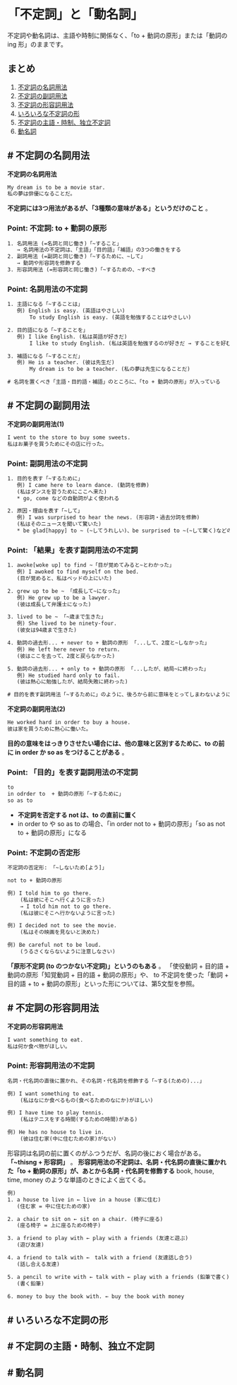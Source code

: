 # 「不定詞」と「動名詞」
不定詞や動名詞は、主語や時制に関係なく、「to + 動詞の原形」または「動詞の ing 形」のままです。

## まとめ

1. [不定詞の名詞用法](#s1)
2. [不定詞の副詞用法](#s2)
3. [不定詞の形容詞用法](#s3)
4. [いろいろな不定詞の形](#s4)
5. [不定詞の主語・時制、独立不定詞](#s5)
6. [動名詞](#s6)

## <a id="s1">#</a> 不定詞の名詞用法

__不定詞の名詞用法__

```txt
My dream is to be a movie star.
私の夢は俳優になることだ。
```

__不定詞には3つ用法があるが、「3種類の意味がある」というだけのこと__ 。

### Point: 不定詞: to + 動詞の原形

```txt
1. 名詞用法 (=名詞と同じ働き)「~すること」
   → 名詞用法の不定詞は、「主語」「目的語」「補語」の3つの働きをする
2. 副詞用法 (=副詞と同じ働き)「~するために、~して」
   → 動詞や形容詞を修飾する
3. 形容詞用法 (=形容詞と同じ働き)「~するための、~すべき
```

### Point: 名詞用法の不定詞

```txt
1. 主語になる「~することは」
   例) English is easy. (英語はやさしい)
       To study English is easy. (英語を勉強することはやさしい)

2. 目的語になる「~することを」
   例) I like English. (私は英語が好きだ)
       I like to study English. (私は英語を勉強するのが好きだ → することを好む)

3. 補語になる「~することだ」
   例) He is a teacher. (彼は先生だ)
       My dream is to be a teacher. (私の夢は先生になることだ)

# 名詞を置くべき「主語・目的語・補語」のところに、「to + 動詞の原形」が入っている
```

## <a id="s2">#</a> 不定詞の副詞用法

__不定詞の副詞用法(1)__

```txt
I went to the store to buy some sweets.
私はお菓子を買うためにその店に行った。
```

### Point: 副詞用法の不定詞

```txt
1. 目的を表す「~するために」
   例) I came here to learn dance. (動詞を修飾)
   (私はダンスを習うためにここへ来た)
   * go, come などの自動詞がよく使われる

2. 原因・理由を表す「~して」
   例) I was surprised to hear the news. (形容詞・過去分詞を修飾)
   (私はそのニュースを聞いて驚いた)
   * be glad[happy] to ~ (~してうれしい)、be surprised to ~(~して驚く)などの感情を表す形容詞や過去分詞がよく使われる
```

### Point: 「結果」を表す副詞用法の不定詞

```txt
1. awoke[woke up] to find ~「目が覚めてみると~とわかった」
   例) I awoked to find myself on the bed.
   (目が覚めると、私はベッドの上にいた)

2. grew up to be ~ 「成長して~になった」
   例) He grew up to be a lawyer.
   (彼は成長して弁護士になった)

3. lived to be ~ 「~歳まで生きた」
   例) She lived to be ninety-four. 
   (彼女は94歳まで生きた)

4. 動詞の過去形... + never to + 動詞の原形 「...して、2度と~しなかった」
   例) He left here never to return.
   (彼はここを去って、2度と戻らなかった)

5. 動詞の過去形... + only to + 動詞の原形 「...したが、結局~に終わった」
   例) He studied hard only to fail.
   (彼は熱心に勉強したが、結局失敗に終わった)

# 目的を表す副詞用法「~するために」のように、後ろから前に意味をとってしまわないように気をつける。
```

__不定詞の副詞用法(2)__

```txt
He worked hard in order to buy a house.
彼は家を買うために熱心に働いた。
```

__目的の意味をはっきりさせたい場合には、他の意味と区別するために、to の前に in order か so as をつけることがある__ 。

### Point: 「目的」を表す副詞用法の不定詞

```txt
to
in odrder to  + 動詞の原形「~するために」
so as to
```

- __不定詞を否定する not は、to の直前に置く__ 
- in order to や so as to の場合、「in order not to + 動詞の原形」「so as not to + 動詞の原形」になる


### Point: 不定詞の否定形

```txt
不定詞の否定形: 「~しないため[よう]」

not to + 動詞の原形

例) I told him to go there.
    (私は彼にそこへ行くように言った)
    → I told him not to go there.
    (私は彼にそこへ行かないように言った)

例) I decided not to see the movie.
    (私はその映画を見ないと決めた)

例) Be careful not to be loud.
    (うるさくならないように注意しなさい)
```

__「原形不定詞 (to のつかない不定詞)」というのもある__ 。
「使役動詞 + 目的語 + 動詞の原形「知覚動詞 + 目的語 + 動詞の原形」や、
to 不定詞を使った「動詞 + 目的語 + to + 動詞の原形」といった形については、第5文型を参照。


## <a id="s3">#</a> 不定詞の形容詞用法

__不定詞の形容詞用法__

```txt
I want something to eat.
私は何か食べ物がほしい。
```

### Point: 形容詞用法の不定詞

```txt
名詞・代名詞の直後に置かれ、その名詞・代名詞を修飾する「~する(ための)...」

例) I want something to eat.
    (私はなにか食べるもの(食べるためのなにか)がほしい)

例) I have time to play tennis.
    (私はテニスをする時間(するための時間)がある)

例) He has no house to live in.
    (彼は住む家(中に住むための家)がない)
```

形容詞は名詞の前に置くのがふつうだが、名詞の後におく場合がある。__「~thisng + 形容詞」__ 。
__形容詞用法の不定詞は、名詞・代名詞の直後に置かれた「to + 動詞の原形」が、あとから名詞・代名詞を修飾する__
book, house, time, money のような単語のときによく出てくる。

```txt
例)
1. a house to live in ← live in a house (家に住む)
   (住む家 = 中に住むための家)

2. a chair to sit on ← sit on a chair. (椅子に座る)
   (座る椅子 = 上に座るための椅子)

3. a friend to play with ← play with a friends (友達と遊ぶ)
   (遊び友達)

4. a friend to talk with ←　talk with a friend (友達話し合う)
   (話し合える友達)

5. a pencil to write with ← talk with ← play with a friends (鉛筆で書く)
   (書く鉛筆)

6. money to buy the book with. ← buy the book with money
```

## <a id="s4">#</a> いろいろな不定詞の形
## <a id="s5">#</a> 不定詞の主語・時制、独立不定詞
## <a id="s6">#</a> 動名詞

